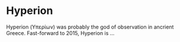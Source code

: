 # Hyperion
Hyperion (Υπερίων) was probably the god of observation in ancrient Greece. Fast-forward to 2015, Hyperion is ...
